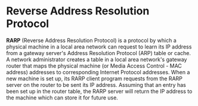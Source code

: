# Reverse Address Resolution Protocol

**RARP** \(Reverse Address Resolution Protocol\) is a protocol by which a physical machine in a local area network can request to learn its IP address from a gateway server's Address Resolution Protocol \(ARP\) table or cache. A network administrator creates a table in a local area network's gateway router that maps the physical machine \(or Media Access Control - MAC address\) addresses to corresponding Internet Protocol addresses. When a new machine is set up, its RARP client program requests from the RARP server on the router to be sent its IP address. Assuming that an entry has been set up in the router table, the RARP server will return the IP address to the machine which can store it for future use.

